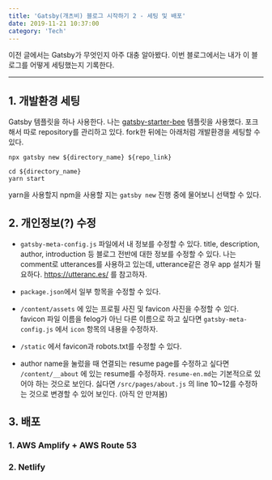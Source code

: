 ```yaml
---
title: 'Gatsby(개츠비) 블로그 시작하기 2 - 세팅 및 배포'
date: 2019-11-21 10:37:00
category: 'Tech'
---
```


이전 글에서는 Gatsby가 무엇인지 아주 대충 알아봤다. 이번 블로그에서는 내가 이 블로그를 어떻게 세팅했는지 기록한다.


---


## 1. 개발환경 세팅

Gatsby 템플릿을 하나 사용한다. 나는 [gatsby-starter-bee](https://github.com/JaeYeopHan/gatsby-starter-bee) 템플릿을 사용했다. 포크해서 따로 repository를 관리하고 있다. fork한 뒤에는 아래처럼 개발환경을 세팅할 수 있다.

```
npx gatsby new ${directory_name} ${repo_link}

cd ${directory_name}
yarn start
```

yarn을 사용할지 npm을 사용할 지는 `gatsby new` 진행 중에 물어보니 선택할 수 있다.

## 2. 개인정보(?) 수정

- `gatsby-meta-config.js` 파일에서 내 정보를 수정할 수 있다. title, description, author, introduction 등 블로그 전반에 대한 정보를 수정할 수 있다. 나는 comment로 utterances를 사용하고 있는데, utterance같은 경우 app 설치가 필요하다. https://utteranc.es/ 를 참고하자.

- `package.json`에서 일부 항목을 수정할 수 있다.

- `/content/assets` 에 있는 프로필 사진 및 favicon 사진을 수정할 수 있다. favicon 파일 이름을 felog가 아닌 다른 이름으로 하고 싶다면 `gatsby-meta-config.js` 에서 `icon` 항목의 내용을 수정하자.

- `/static` 에서 favicon과 robots.txt를 수정할 수 있다. 

- author name을 눌렀을 때 연결되는 resume page를 수정하고 싶다면 `/content/__about` 에 있는 resume를 수정하자. `resume-en.md`는 기본적으로 있어야 하는 것으로 보인다. 싫다면 `/src/pages/about.js` 의 line 10~12를 수정하는 것으로 변경할 수 있어 보인다. (아직 안 만져봄)

## 3. 배포

### 1. AWS Amplify + AWS Route 53

### 2. Netlify